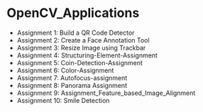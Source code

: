 # OpenCV_Applications

* Assignment 1: Build a QR Code Detector
* Assignment 2: Create a Face Annotation Tool
* Assignment 3: Resize Image using Trackbar
* Assignment 4: Structuring-Element-Assignment
* Assignment 5: Coin-Detection-Assignment
* Assignment 6: Color-Assignment
* Assignment 7: Autofocus-assignment
* Assignment 8: Panorama Assignment
* Assignment 9: Assignment_Feature_based_Image_Alignment
* Assignment 10: Smile Detection
  
